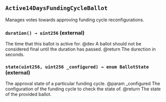 ## `Active14DaysFundingCycleBallot`

Manages votes towards approving funding cycle reconfigurations.




### `duration() → uint256` (external)

The time that this ballot is active for.
      @dev A ballot should not be considered final until the duration has passed.
      @return The durection in seconds.



### `state(uint256, uint256 _configured) → enum BallotState` (external)

The approval state of a particular funding cycle.
      @param _configured The configuration of the funding cycle to check the state of.
      @return The state of the provided ballot.




